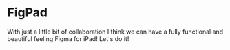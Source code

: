 # FigPad
With just a little bit of collaboration I think we can have a fully functional and beautiful feeling Figma for iPad! Let's do it!
